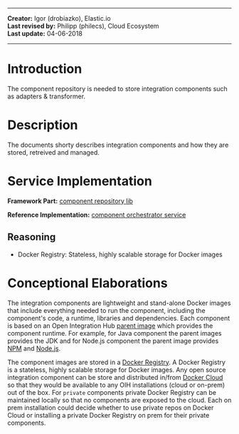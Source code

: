 
---

**Creator:** Igor (drobiazko), Elastic.io <br>
**Last revised by:** Philipp (philecs), Cloud Ecosystem <br>
**Last update:** 04-06-2018

---

# Introduction

The component repository is needed to store integration components such as adapters & transformer.

# Description

The documents shorty describes integration components and how they are stored, retreived and managed.

# Service Implementation

**Framework Part:** [component repository lib](https://github.com/openintegrationhub/openintegrationhub/tree/master/lib/component-repository)

**Reference Implementation:** [component orchestrator service](https://github.com/openintegrationhub/openintegrationhub/tree/master/services/component-repository)

## Reasoning

- Docker Registry: Stateless, highly scalable storage for Docker images

# Conceptional Elaborations

The integration components are lightweight and stand-alone Docker images that include everything needed to run the
component, including the component's code, a runtime, libraries and dependencies. Each component is based on an Open Integration Hub
[parent image](https://docs.docker.com/engine/userguide/eng-image/baseimages/) which provides the component runtime.
For example, for Java component the parent images provides the JDK and for Node.js component the parent image provides
[NPM](https://www.npmjs.com/) and [Node.js](https://nodejs.org).

The component images are stored in a [Docker Registry](https://docs.docker.com/registry/). A Docker Registry is a
stateless, highly scalable storage for Docker images. Any open source integration component can be store and
distributed in/from [Docker Cloud](https://cloud.docker.com) so that they would be available to any OIH installations
(cloud or on-prem) out of the box. For `private` components private Docker Registry can be maintained locally so that
no components are exposed to the cloud. Each on prem installation could decide whether to use private repos on Docker
Cloud or installing a private Docker Registry on prem for their private components.
